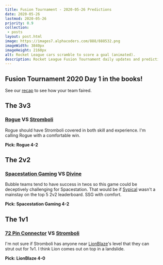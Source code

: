 ```yaml
---
title: Fusion Tournament - 2020-05-26 Predictions
date: 2020-05-26
lastmod: 2020-05-26
priority: 0.9
collection: 
 - posts
layout: post.html
image: https://images7.alphacoders.com/888/888532.png
imageWidth: 3840px
imageHeight: 2160px
alt: Rocket League cars scramble to score a goal (animated).
description: Rocket League Fusion Tournament daily updates and predictions 2020-05-26.
---
```


## Fusion Tournament 2020 Day 1 in the books!

See our [recap](https://www.1vee1.com/posts/fusion-5-25-2020-recap) to see how your team faired.

## The 3v3

### [Rogue](https://liquipedia.net/rocketleague/Rogue) VS [Stromboli](https://liquipedia.net/rocketleague/Stromboli)

Rogue should have Stromboli covered in both skill and experience.  I'm calling Rogue with a comfortable win.

**Pick: Rogue 4-2**

## The 2v2

### [Spacestation Gaming](https://liquipedia.net/rocketleague/Spacestation_Gaming) VS [Divine](https://liquipedia.net/rocketleague/Divine)

Bubble teams tend to have success in twos so this game could be deceptively challenging for Spacestation.  That would be if [Sypical](https://www.twitch.tv/sypical) wasn't a mainstay on the top 5 2v2 leaderboard.  SSG with comfort.

**Pick: Spacestation Gaming 4-2**

## The 1v1

### [72 Pin Connector](https://liquipedia.net/rocketleague/72_Pin_Connector) VS [Stromboli](https://liquipedia.net/rocketleague/Stromboli)

I'm not sure if Stromboli has anyone near [LionBlaze](https://www.twitch.tv/lionblaze246)'s level that they can strut out for 1v1.  I think Lion comes out on top in a landslide.

**Pick: LionBlaze 4-0**